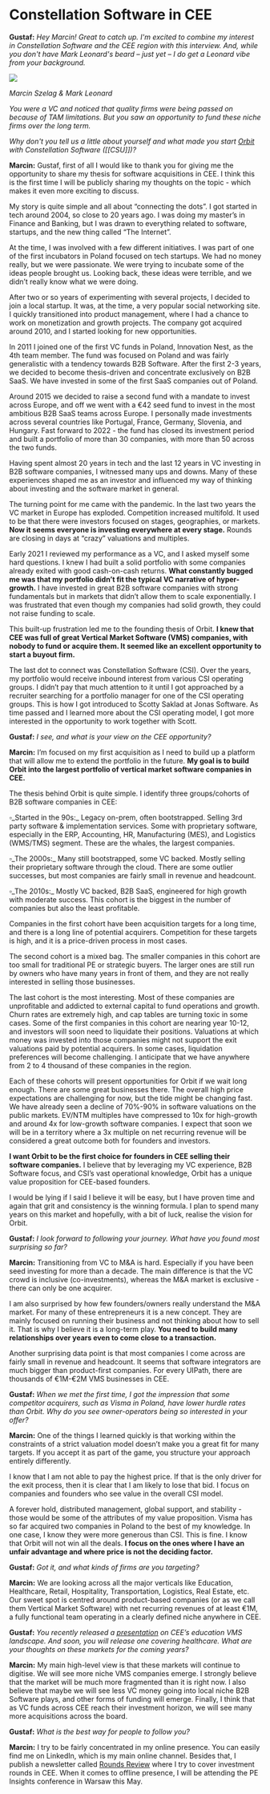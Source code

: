 # Constellation Software in CEE
**Gustaf:** _Hey Marcin! Great to catch up. I'm excited to combine my interest in Constellation Software and the CEE region with this interview. And, while you don't have Mark Leonard's beard – just yet – I do get a Leonard vibe from your background._  

![](https://assets-global.website-files.com/5f9040753e1a568ed9abb979/6231b40c8fd106aaec774f90_Namnl%C3%B6s%20design-4.png)

_Marcin Szelag & Mark Leonard_

_You were a VC and noticed that quality firms were being passed on because of TAM limitations. But you saw an opportunity to fund these niche firms over the long term._

_Why don't you tell us a little about yourself and what made you start_ [_Orbit_](https://www.orbitsoftwaregroup.com/) _with Constellation Software ([[CSU]])?_

**Marcin:** Gustaf, first of all I would like to thank you for giving me the opportunity to share my thesis for software acquisitions in CEE. I think this is the first time I will be publicly sharing my thoughts on the topic - which makes it even more exciting to discuss.

My story is quite simple and all about “connecting the dots”. I got started in tech around 2004, so close to 20 years ago. I was doing my master’s in Finance and Banking, but I was drawn to everything related to software, startups, and the new thing called “The Internet”.

At the time, I was involved with a few different initiatives. I was part of one of the first incubators in Poland focused on tech startups. We had no money really, but we were passionate. We were trying to incubate some of the ideas people brought us. Looking back, these ideas were terrible, and we didn’t really know what we were doing.

After two or so years of experimenting with several projects, I decided to join a local startup. It was, at the time, a very popular social networking site. I quickly transitioned into product management, where I had a chance to work on monetization and growth projects. The company got acquired around 2010, and I started looking for new opportunities.

In 2011 I joined one of the first VC funds in Poland, Innovation Nest, as the 4th team member. The fund was focused on Poland and was fairly generalistic with a tendency towards B2B Software. After the first 2-3 years, we decided to become thesis-driven and concentrate exclusively on B2B SaaS. We have invested in some of the first SaaS companies out of Poland.

Around 2015 we decided to raise a second fund with a mandate to invest across Europe, and off we went with a €42 seed fund to invest in the most ambitious B2B SaaS teams across Europe. I personally made investments across several countries like Portugal, France, Germany, Slovenia, and Hungary. Fast forward to 2022 - the fund has closed its investment period and built a portfolio of more than 30 companies, with more than 50 across the two funds.

Having spent almost 20 years in tech and the last 12 years in VC investing in B2B software companies, I witnessed many ups and downs. Many of these experiences shaped me as an investor and influenced my way of thinking about investing and the software market in general.

The turning point for me came with the pandemic. In the last two years the VC market in Europe has exploded. Competition increased multifold. It used to be that there were investors focused on stages, geographies, or markets. **Now it seems everyone is investing everywhere at every stage.** Rounds are closing in days at “crazy” valuations and multiples.

Early 2021 I reviewed my performance as a VC, and I asked myself some hard questions. I knew I had built a solid portfolio with some companies already exited with good cash-on-cash returns. **What constantly bugged me was that my portfolio didn’t fit the typical VC narrative of hyper-growth.** I have invested in great B2B software companies with strong fundamentals but in markets that didn’t allow them to scale exponentially. I was frustrated that even though my companies had solid growth, they could not raise funding to scale.

This built-up frustration led me to the founding thesis of Orbit. **I knew that CEE was full of great Vertical Market Software (VMS) companies, with nobody to fund or acquire them. It seemed like an excellent opportunity to start a buyout firm.**

The last dot to connect was Constellation Software (CSI). Over the years, my portfolio would receive inbound interest from various CSI operating groups. I didn’t pay that much attention to it until I got approached by a recruiter searching for a portfolio manager for one of the CSI operating groups. This is how I got introduced to Scotty Saklad at Jonas Software. As time passed and I learned more about the CSI operating model, I got more interested in the opportunity to work together with Scott.



**Gustaf:** _I see, and what is your view on the CEE opportunity?_

**Marcin:** I’m focused on my first acquisition as I need to build up a platform that will allow me to extend the portfolio in the future. **My goal is to build Orbit into the largest portfolio of vertical market software companies in CEE.**

The thesis behind Orbit is quite simple. I identify three groups/cohorts of B2B software companies in CEE:

▫️_Started in the 90s:_ Legacy on-prem, often bootstrapped. Selling 3rd party software & implementation services. Some with proprietary software, especially in the ERP, Accounting, HR, Manufacturing (MES), and Logistics (WMS/TMS) segment. These are the whales, the largest companies.

▫️_The 2000s:_ Many still bootstrapped, some VC backed. Mostly selling their proprietary software through the cloud. There are some outlier successes, but most companies are fairly small in revenue and headcount.

▫️_The 2010s:_ Mostly VC backed, B2B SaaS, engineered for high growth with moderate success. This cohort is the biggest in the number of companies but also the least profitable.

Companies in the first cohort have been acquisition targets for a long time, and there is a long line of potential acquirers. Competition for these targets is high, and it is a price-driven process in most cases.

The second cohort is a mixed bag. The smaller companies in this cohort are too small for traditional PE or strategic buyers. The larger ones are still run by owners who have many years in front of them, and they are not really interested in selling those businesses.

The last cohort is the most interesting. Most of these companies are unprofitable and addicted to external capital to fund operations and growth. Churn rates are extremely high, and cap tables are turning toxic in some cases. Some of the first companies in this cohort are nearing year 10-12, and investors will soon need to liquidate their positions. Valuations at which money was invested into those companies might not support the exit valuations paid by potential acquirers. In some cases, liquidation preferences will become challenging. I anticipate that we have anywhere from 2 to 4 thousand of these companies in the region.

Each of these cohorts will present opportunities for Orbit if we wait long enough. There are some great businesses there. The overall high price expectations are challenging for now, but the tide might be changing fast. We have already seen a decline of 70%-90% in software valuations on the public markets. EV/NTM multiples have compressed to 10x for high-growth and around 4x for low-growth software companies. I expect that soon we will be in a territory where a 3x multiple on net recurring revenue will be considered a great outcome both for founders and investors.

**I want Orbit to be the first choice for founders in CEE selling their software companies.** I believe that by leveraging my VC experience, B2B Software focus, and CSI’s vast operational knowledge, Orbit has a unique value proposition for CEE-based founders.

I would be lying if I said I believe it will be easy, but I have proven time and again that grit and consistency is the winning formula. I plan to spend many years on this market and hopefully, with a bit of luck, realise the vision for Orbit.



**Gustaf:** _I look forward to following your journey. What have you found most surprising so far?_

**Marcin:** Transitioning from VC to M&A is hard. Especially if you have been seed investing for more than a decade. The main difference is that the VC crowd is inclusive (co-investments), whereas the M&A market is exclusive - there can only be one acquirer.

I am also surprised by how few founders/owners really understand the M&A market. For many of these entrepreneurs it is a new concept. They are mainly focused on running their business and not thinking about how to sell it. That is why I believe it is a long-term play. **You need to build many relationships over years even to come close to a transaction.**

Another surprising data point is that most companies I come across are fairly small in revenue and headcount. It seems that software integrators are much bigger than product-first companies. For every UIPath, there are thousands of €1M-€2M VMS businesses in CEE.



**Gustaf:** _When we met the first time, I got the impression that some competitor acquirers, such as Visma in Poland, have lower hurdle rates than Orbit. Why do you see owner-operators being so interested in your offer?_

**Marcin:** One of the things I learned quickly is that working within the constraints of a strict valuation model doesn’t make you a great fit for many targets. If you accept it as part of the game, you structure your approach entirely differently.

I know that I am not able to pay the highest price. If that is the only driver for the exit process, then it is clear that I am likely to lose that bid. I focus on companies and founders who see value in the overall CSI model.

A forever hold, distributed management, global support, and stability - those would be some of the attributes of my value proposition. Visma has so far acquired two companies in Poland to the best of my knowledge. In one case, I know they were more generous than CSI. This is fine. I know that Orbit will not win all the deals. **I focus on the ones where I have an unfair advantage and where price is not the deciding factor.**



**Gustaf:** _Got it, and what kinds of firms are you targeting?_

**Marcin:** We are looking across all the major verticals like Education, Healthcare, Retail, Hospitality, Transportation, Logistics, Real Estate, etc. Our sweet spot is centred around product-based companies (or as we call them Vertical Market Software) with net recurring revenues of at least €1M, a fully functional team operating in a clearly defined niche anywhere in CEE.



**Gustaf:** _You recently released a_ [_presentation_](https://www.orbitsoftwaregroup.com/education) _on CEE’s education VMS landscape. And soon, you will release one covering healthcare. What are your thoughts on these markets for the coming years?_

**Marcin:** My main high-level view is that these markets will continue to digitise. We will see more niche VMS companies emerge. I strongly believe that the market will be much more fragmented than it is right now. I also believe that maybe we will see less VC money going into local niche B2B Software plays, and other forms of funding will emerge. Finally, I think that as VC funds across CEE reach their investment horizon, we will see many more acquisitions across the board.



**Gustaf:** _What is the best way for people to follow you?_

**Marcin:** I try to be fairly concentrated in my online presence. You can easily find me on LinkedIn, which is my main online channel. Besides that, I publish a newsletter called [Rounds Review](https://roundsreview.substack.com/) where I try to cover investment rounds in CEE. When it comes to offline presence, I will be attending the PE Insights conference in Warsaw this May.